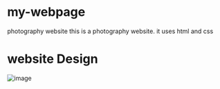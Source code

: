 # my-webpage
photography website
this is a photography website.
it uses html and css


# website Design
![image](design.jpg)

